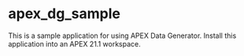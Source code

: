 # apex_dg_sample
This is a sample application for using APEX Data Generator. Install this application into an APEX 21.1 workspace.
